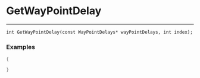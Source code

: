 # GetWayPointDelay
---
```
int GetWayPointDelay(const WayPointDelays* wayPointDelays, int index);
```

### Examples
```cpp - C++
{

}
```

